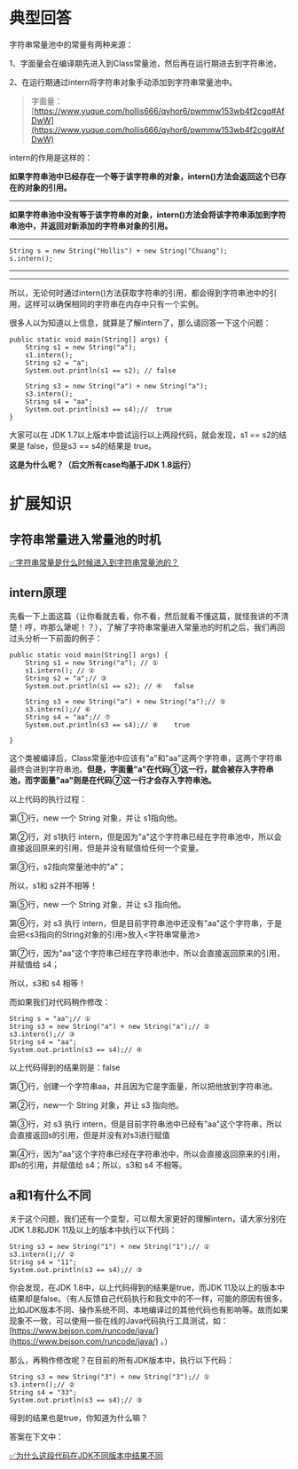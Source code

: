 # 典型回答


字符串常量池中的常量有两种来源：



1、字面量会在编译期先进入到Class常量池，然后再在运行期进去到字符串池，

2、在运行期通过intern将字符串对象手动添加到字符串常量池中。



> 字面量：[https://www.yuque.com/hollis666/qyhor6/pwmmw153wb4f2cgq#AfDwW](https://www.yuque.com/hollis666/qyhor6/pwmmw153wb4f2cgq#AfDwW)
>



intern的作用是这样的：



**如果字符串池中已经存在一个等于该字符串的对象，intern()方法会返回这个已存在的对象的引用。**

****

**如果字符串池中没有等于该字符串的对象，intern()方法会将该字符串添加到字符串池中，并返回对新添加的字符串对象的引用。**

****

```plain
String s = new String("Hollis") + new String("Chuang");
s.intern();
```

****

****

所以，无论何时通过intern()方法获取字符串的引用，都会得到字符串池中的引用，这样可以确保相同的字符串在内存中只有一个实例。



很多人以为知道以上信息，就算是了解intern了，那么请回答一下这个问题：



```plain
public static void main(String[] args) {
    String s1 = new String("a"); 
    s1.intern(); 
    String s2 = "a";
    System.out.println(s1 == s2); // false
    
    String s3 = new String("a") + new String("a");
    s3.intern();
    String s4 = "aa";
    System.out.println(s3 == s4);//  true
}
```



大家可以在 JDK 1.7以上版本中尝试运行以上两段代码，就会发现，s1 == s2的结果是 false，但是s3 == s4的结果是 true。



**这是为什么呢？（后文所有case均基于JDK 1.8运行）**

# 扩展知识


## 字符串常量进入常量池的时机


[✅字符串常量是什么时候进入到字符串常量池的？](https://www.yuque.com/hollis666/qyhor6/os0m38kyugpxvgsq)



## intern原理


先看一下上面这篇（让你看就去看，你不看，然后就看不懂这篇，就怪我讲的不清楚！哼，咋那么犟呢！？），了解了字符串常量进入常量池的时机之后，我们再回过头分析一下前面的例子：  


```plain
public static void main(String[] args) {
    String s1 = new String("a"); // ①
    s1.intern(); // ②
    String s2 = "a";// ③
    System.out.println(s1 == s2); // ④   false
    
    String s3 = new String("a") + new String("a");// ⑤
    s3.intern();// ⑥
    String s4 = "aa";// ⑦
    System.out.println(s3 == s4);// ⑧    true

}
```





这个类被编译后，Class常量池中应该有"a"和"aa"这两个字符串，这两个字符串最终会进到字符串池。**但是，字面量"a"在代码①这一行，就会被存入字符串池，而字面量"aa"则是在代码⑦这一行才会存入字符串池。**



以上代码的执行过程：

第①行，new 一个 String 对象，并让 s1指向他。

第②行，对 s1执行 intern，但是因为"a"这个字符串已经在字符串池中，所以会直接返回原来的引用，但是并没有赋值给任何一个变量。

第③行，s2指向常量池中的"a"；



所以，s1和 s2并不相等！



第⑤行，new 一个 String 对象，并让 s3 指向他。

第⑥行，对 s3 执行 intern，但是目前字符串池中还没有"aa"这个字符串，于是会把<s3指向的String对象的引用>放入<字符串常量池>

第⑦行，因为"aa"这个字符串已经在字符串池中，所以会直接返回原来的引用，并赋值给 s4；



所以，s3和 s4 相等！



而如果我们对代码稍作修改：



```plain
String s = "aa";// ①
String s3 = new String("a") + new String("a");// ②
s3.intern();// ③
String s4 = "aa";
System.out.println(s3 == s4);// ④
```



以上代码得到的结果则是：false



第①行，创建一个字符串aa，并且因为它是字面量，所以把他放到字符串池。

第②行，new一个 String 对象，并让 s3 指向他。

第③行，对 s3 执行 intern，但是目前字符串池中已经有"aa"这个字符串，所以会直接返回s的引用，但是并没有对s3进行赋值

第④行，因为"aa"这个字符串已经在字符串池中，所以会直接返回原来的引用，即s的引用，并赋值给 s4；所以，s3和 s4 不相等。



## a和1有什么不同


关于这个问题，我们还有一个变型，可以帮大家更好的理解intern，请大家分别在JDK 1.8和JDK 11及以上的版本中执行以下代码：



```plain
String s3 = new String("1") + new String("1");// ①
s3.intern();// ②
String s4 = "11";
System.out.println(s3 == s4);// ③
```



你会发现，在JDK 1.8中，以上代码得到的结果是true，而JDK 11及以上的版本中结果却是false。（有人反馈自己代码执行和我文中的不一样，可能的原因有很多，比如JDK版本不同、操作系统不同、本地编译过的其他代码也有影响等。故而如果现象不一致，可以使用一些在线的Java代码执行工具测试，如：[https://www.bejson.com/runcode/java/](https://www.bejson.com/runcode/java/) 。）



那么，再稍作修改呢？在目前的所有JDK版本中，执行以下代码：



```plain
String s3 = new String("3") + new String("3");// ①
s3.intern();// ②
String s4 = "33";
System.out.println(s3 == s4);// ③
```



得到的结果也是true，你知道为什么嘛？



答案在下文中：



[✅为什么这段代码在JDK不同版本中结果不同](https://www.yuque.com/hollis666/qyhor6/iky8sebui0cv6sli)

